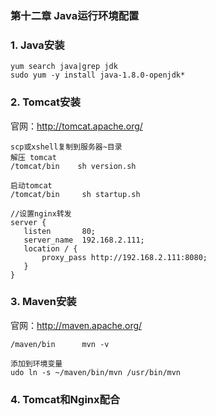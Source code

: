 ### 第十二章 Java运行环境配置

### 1. Java安装

```
yum search java|grep jdk
sudo yum -y install java-1.8.0-openjdk*
```

### 2. Tomcat安装

官网：http://tomcat.apache.org/

```
scp或xshell复制到服务器~目录
解压 tomcat
/tomcat/bin    sh version.sh

启动tomcat
/tomcat/bin     sh startup.sh

//设置nginx转发
server {
   listen       80;
   server_name  192.168.2.111;
   location / {
       proxy_pass http://192.168.2.111:8080;
   }
}
```

### 3. Maven安装

官网：http://maven.apache.org/

```
/maven/bin      mvn -v

添加到环境变量
udo ln -s ~/maven/bin/mvn /usr/bin/mvn
```

### 4. Tomcat和Nginx配合


